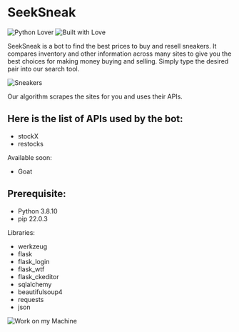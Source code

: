 # SeekSneak

![Python Lover](https://forthebadge.com/images/badges/made-with-python.svg) ![Built with Love](https://forthebadge.com/images/badges/built-with-love.svg)

SeekSneak is a bot to find the best prices to buy and resell sneakers. It compares inventory and other information across many sites to give you the best choices for making money buying and selling. Simply type the desired pair into our search tool.

![Sneakers](https://media.giphy.com/media/5WlXGaNnB0N6o/giphy.gif)

Our algorithm scrapes the sites for you and uses their APIs.

## Here is the list of APIs used by the bot:
- stockX
- restocks

Available soon:
- Goat

## Prerequisite:
- Python 3.8.10
- pip 22.0.3

Libraries:
- werkzeug
- flask
- flask_login
- flask_wtf
- flask_ckeditor
- sqlalchemy
- beautifulsoup4
- requests
- json



![Work on my Machine](https://forthebadge.com/images/badges/works-on-my-machine.svg)